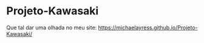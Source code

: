 # Projeto-Kawasaki
Que tal dar uma olhada no meu site: https://michaelayress.github.io/Projeto-Kawasaki/
